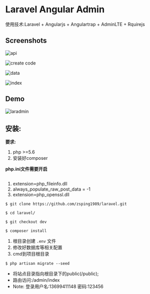 # Laravel Angular Admin
使用技术:Laravel + Angularjs + Angulartrap + AdminLTE + Rquirejs



## Screenshots
![api](http://a1.qpic.cn/psb?/V11BOt0S4MAKLC/OrsvIoievKOW5N7nLGQr7ZaSFquKk6JcMMfWee1SDlM!/b/dOQAAAAAAAAA&bo=*ASAAgAAAAADB1g!&rf=viewer_4)

![create code](http://a2.qpic.cn/psb?/V11BOt0S4MAKLC/EenzPVIrRJV.Eo25f4kXRpKjqdwZNSlJgbWLrobEpaU!/b/dAwBAAAAAAAA&bo=tgSAAgAAAAADBxI!&rf=viewer_4)

![data](http://a3.qpic.cn/psb?/V11BOt0S4MAKLC/.yI5Ri3vs0YhqQJRrR35uER6DJzvHfdvOPl*aZPXpmM!/b/dNoAAAAAAAAA&bo=xgSAAgAAAAADAGU!&rf=viewer_4)

![index](http://a2.qpic.cn/psb?/V11BOt0S4MAKLC/0jGOAqd7u*Hq4bYUtYyWheVC7G*Ydw0dzZgwtcjlrhs!/b/dI0BAAAAAAAA&bo=nASAAgAAAAADBzg!&rf=viewer_4)

## Demo



![laradmin](https://cloud.githubusercontent.com/assets/1888261/15561320/1899b4b2-2327-11e6-8a3a-7e3d7ce31621.png)

## 安装:
**要求:**
1. php >=5.6
2. 安装好composer

**php.ini文件需要开启**
```
```
1. extension=php_fileinfo.dll
2. always_populate_raw_post_data = -1
3. extension=php_openssl.dll

```
$ git clone https://github.com/zsping1989/laravel.git

$ cd laravel/

$ git checkout dev

$ composer install
```

1. 根目录创建 ```.env``` 文件
2. 修改好数据库等相关配置
3. cmd到项目根目录

```
$ php artisan migrate --seed
```
* 将站点目录指向根目录下的public(/public);
* 路由访问:/admin/index
* Note: 登录用户名:13699411148 密码:123456

